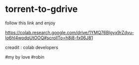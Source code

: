 # torrent-to-gdrive


follow this link 
and enjoy 

https://colab.research.google.com/drive/1YMQ76Blgyx9rZdyu-lo6hI4wodqUtOOQ#scrollTo=h8j8-fx06J81


creadit : colab developers

#my by love
#robin
